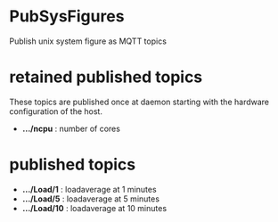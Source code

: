 # PubSysFigures
Publish unix system figure as MQTT topics

# retained published topics

These topics are published once at daemon starting with the hardware configuration of the host.

* **.../ncpu** : number of cores

# published topics

* **.../Load/1** : loadaverage at 1 minutes
* **.../Load/5** : loadaverage at 5 minutes
* **.../Load/10** : loadaverage at 10 minutes

